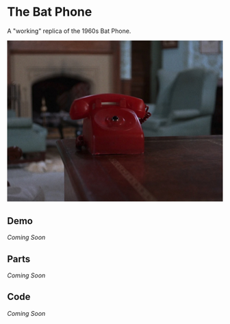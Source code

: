 # The Bat Phone

A "working" replica of the 1960s Bat Phone.

[![The Bat Phone](/images/batphone.jpg)](https://www.youtube.com/watch?v=pNO0ECHTP5A)

## Demo

_Coming Soon_

## Parts

_Coming Soon_

## Code

_Coming Soon_
